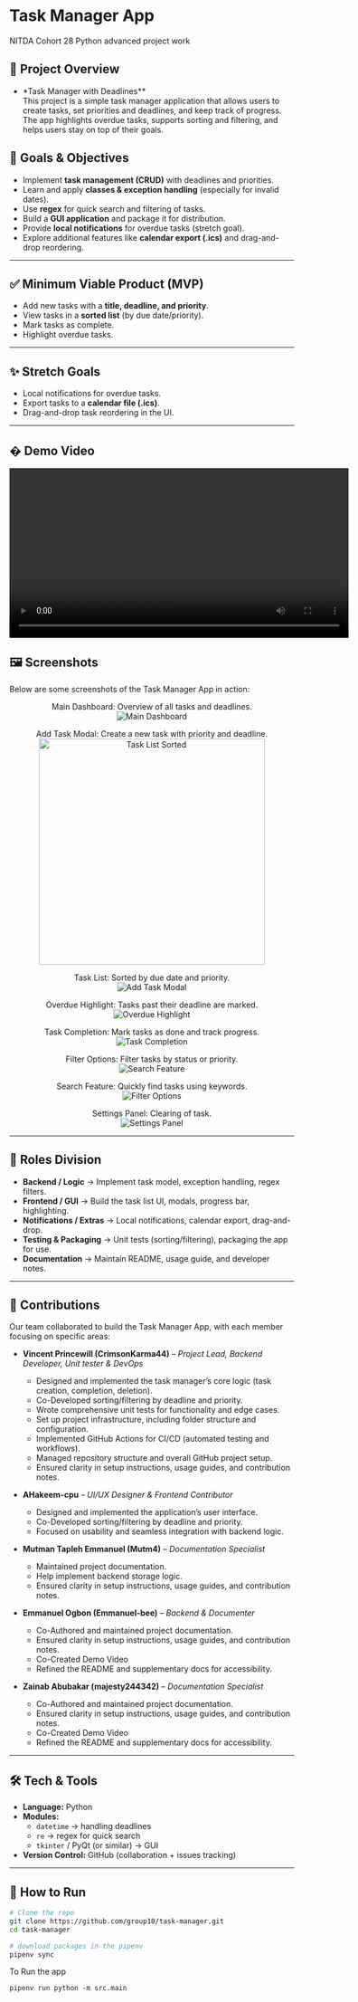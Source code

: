 # Task Manager App

NITDA Cohort 28 Python advanced project work

## 📌 Project Overview

-  \*Task Manager with Deadlines\*\*  
   This project is a simple task manager application that allows users to create tasks, set priorities and deadlines, and keep track of progress. The app highlights overdue tasks, supports sorting and filtering, and helps users stay on top of their goals.

## 🎯 Goals & Objectives

-  Implement **task management (CRUD)** with deadlines and priorities.
-  Learn and apply **classes & exception handling** (especially for invalid dates).
-  Use **regex** for quick search and filtering of tasks.
-  Build a **GUI application** and package it for distribution.
-  Provide **local notifications** for overdue tasks (stretch goal).
-  Explore additional features like **calendar export (.ics)** and drag-and-drop reordering.

---

## ✅ Minimum Viable Product (MVP)

-  Add new tasks with a **title, deadline, and priority**.
-  View tasks in a **sorted list** (by due date/priority).
-  Mark tasks as complete.
-  Highlight overdue tasks.

---

## ✨ Stretch Goals

-  Local notifications for overdue tasks.
-  Export tasks to a **calendar file (.ics)**.
-  Drag-and-drop task reordering in the UI.

---

## �️ Demo Video

<p align="center">
<video controls width="600">
  <source src="asserts\vid\Final_Video_Project_Recording2.mp4" type="video/mp4">
  Your browser does not support the video tag.
</video>
</p>

## 🖼️ Screenshots

Below are some screenshots of the Task Manager App in action:

<p align="center">
  <figure align="center">
    <figcaption align="center">Main Dashboard: Overview of all tasks and deadlines.</figcaption>
    <img src="asserts/img/Screenshot%202025-09-22%20194719.png" alt="Main Dashboard" />
  </figure>
  <figure align="center">
    <figcaption align="center">Add Task Modal: Create a new task with priority and deadline.</figcaption>
    <img src="asserts/img/Screenshot%202025-09-22%20194858.png" alt="Task List Sorted" width="400"/>
  </figure>
  <figure align="center">
    <figcaption align="center">Task List: Sorted by due date and priority.</figcaption>
    <img src="asserts/img/Screenshot%202025-09-22%20194817.png" alt="Add Task Modal" />
  </figure>
  <figure align="center">
    <figcaption align="center">Overdue Highlight: Tasks past their deadline are marked.</figcaption>
    <img src="asserts/img/Screenshot%202025-09-22%20195029.png" alt="Overdue Highlight" />
  </figure>
  <figure align="center">
    <figcaption align="center">Task Completion: Mark tasks as done and track progress.</figcaption>
    <img src="asserts/img/Screenshot%202025-09-22%20195042.png" alt="Task Completion" />
  </figure>
  <figure align="center">
    <figcaption align="center">Filter Options: Filter tasks by status or priority.</figcaption>
    <img src="asserts/img/Screenshot%202025-09-22%20200438.png" alt="Search Feature" />
  </figure>
  <figure align="center">
    <figcaption align="center">Search Feature: Quickly find tasks using keywords.</figcaption>
    <img src="asserts/img/Screenshot%202025-09-22%20200456.png" alt="Filter Options" />
  </figure>
  <figure align="center">
    <figcaption align="center">Settings Panel: Clearing of task.</figcaption>
    <img src="asserts/img/Screenshot%202025-09-22%20200504.png" alt="Settings Panel" />
  </figure>
</p>

---

## 👥 Roles Division

-  **Backend / Logic** → Implement task model, exception handling, regex filters.
-  **Frontend / GUI** → Build the task list UI, modals, progress bar, highlighting.
-  **Notifications / Extras** → Local notifications, calendar export, drag-and-drop.
-  **Testing & Packaging** → Unit tests (sorting/filtering), packaging the app for use.
-  **Documentation** → Maintain README, usage guide, and developer notes.

---

## 👥 Contributions

Our team collaborated to build the Task Manager App, with each member focusing on specific areas:

- **Vincent Princewill (CrimsonKarma44)** – *Project Lead, Backend Developer, Unit tester & DevOps*  
  - Designed and implemented the task manager’s core logic (task creation, completion, deletion).  
  - Co-Developed sorting/filtering by deadline and priority.  
  - Wrote comprehensive unit tests for functionality and edge cases.  
  - Set up project infrastructure, including folder structure and configuration.  
  - Implemented GitHub Actions for CI/CD (automated testing and workflows).  
  - Managed repository structure and overall GitHub project setup.
  - Ensured clarity in setup instructions, usage guides, and contribution notes.

- **AHakeem-cpu** – *UI/UX Designer & Frontend Contributor*  
  - Designed and implemented the application’s user interface.
  - Co-Developed sorting/filtering by deadline and priority.  
  - Focused on usability and seamless integration with backend logic.  

- **Mutman Tapleh Emmanuel (Mutm4)** – *Documentation Specialist*  
  - Maintained project documentation.  
  - Help implement backend storage logic.
  - Ensured clarity in setup instructions, usage guides, and contribution notes.

- **Emmanuel Ogbon (Emmanuel-bee)** – *Backend & Documenter*  
  - Co-Authored and maintained project documentation.  
  - Ensured clarity in setup instructions, usage guides, and contribution notes.
  - Co-Created Demo Video
  - Refined the README and supplementary docs for accessibility.  

- **Zainab Abubakar (majesty244342)** – *Documentation Specialist*  
  - Co-Authored and maintained project documentation.  
  - Ensured clarity in setup instructions, usage guides, and contribution notes.
  - Co-Created Demo Video  
  - Refined the README and supplementary docs for accessibility. 

---

## 🛠️ Tech & Tools

-  **Language:** Python
-  **Modules:**
   -  `datetime` → handling deadlines
   -  `re` → regex for quick search
   -  `tkinter` / PyQt (or similar) → GUI
-  **Version Control:** GitHub (collaboration + issues tracking)

---

## 🚀 How to Run

```bash
# Clone the repo
git clone https://github.com/group10/task-manager.git
cd task-manager

# download packages in the pipenv
pipenv sync
```
To Run the app
```
pipenv run python -m src.main
```
